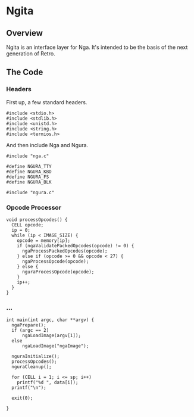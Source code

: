# Ngita

## Overview


Ngita is an interface layer for Nga. It's intended to be the basis of the
next generation of Retro.

## The Code

### Headers

First up, a few standard headers.

````
#include <stdio.h>
#include <stdlib.h>
#include <unistd.h>
#include <string.h>
#include <termios.h>
````

And then include Nga and Ngura.

````
#include "nga.c"

#define NGURA_TTY
#define NGURA_KBD
#define NGURA_FS
#define NGURA_BLK

#include "ngura.c"
````

### Opcode Processor

````
void processOpcodes() {
  CELL opcode;
  ip = 0;
  while (ip < IMAGE_SIZE) {
    opcode = memory[ip];
    if (ngaValidatePackedOpcodes(opcode) != 0) {
      ngaProcessPackedOpcodes(opcode);
    } else if (opcode >= 0 && opcode < 27) {
      ngaProcessOpcode(opcode);
    } else {
      nguraProcessOpcode(opcode);
    }
    ip++;
  }
}
````

### ...

````
int main(int argc, char **argv) {
  ngaPrepare();
  if (argc == 2)
      ngaLoadImage(argv[1]);
  else
      ngaLoadImage("ngaImage");

  nguraInitialize();
  processOpcodes();
  nguraCleanup();

  for (CELL i = 1; i <= sp; i++)
    printf("%d ", data[i]);
  printf("\n");

  exit(0);

}
````
